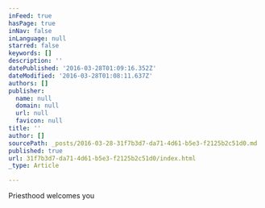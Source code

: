 ```yaml
---
inFeed: true
hasPage: true
inNav: false
inLanguage: null
starred: false
keywords: []
description: ''
datePublished: '2016-03-28T01:09:16.352Z'
dateModified: '2016-03-28T01:08:11.637Z'
authors: []
publisher:
  name: null
  domain: null
  url: null
  favicon: null
title: ''
author: []
sourcePath: _posts/2016-03-28-31f7b3d7-da71-4d61-b5e3-f2125b2c51d0.md
published: true
url: 31f7b3d7-da71-4d61-b5e3-f2125b2c51d0/index.html
_type: Article

---
```

Priesthood welcomes you